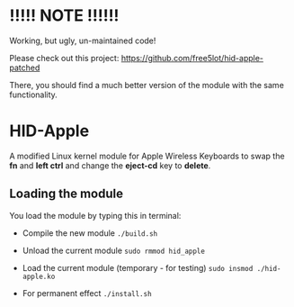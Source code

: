 !!!!! NOTE !!!!!!
========
Working, but ugly, un-maintained code!

Please check out this project:
https://github.com/free5lot/hid-apple-patched

There, you should find a much better version of the module with the same 
functionality.


HID-Apple
=========

A modified Linux kernel module for Apple Wireless Keyboards to swap the **fn** and **left ctrl** and change the **eject-cd** key to **delete**.



Loading the module
------------------
You load the module by typing this in terminal:

- Compile the new module
`./build.sh`

- Unload the current module
`sudo rmmod hid_apple`

- Load the current module (temporary - for testing)
`sudo insmod ./hid-apple.ko`

- For permanent effect
`./install.sh`

